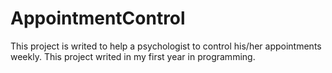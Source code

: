 # AppointmentControl
This project is writed to help a psychologist to control his/her appointments weekly.
This project writed in my first year in programming.
